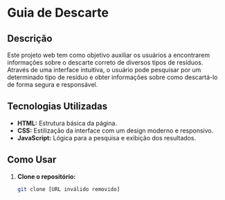 # Guia de Descarte

## Descrição
Este projeto web tem como objetivo auxiliar os usuários a encontrarem informações sobre o descarte correto de diversos tipos de resíduos. Através de uma interface intuitiva, o usuário pode pesquisar por um determinado tipo de resíduo e obter informações sobre como descartá-lo de forma segura e responsável.

## Tecnologias Utilizadas
* **HTML:** Estrutura básica da página.
* **CSS:** Estilização da interface com um design moderno e responsivo.
* **JavaScript:** Lógica para a pesquisa e exibição dos resultados.

## Como Usar
1. **Clone o repositório:**
   ```bash
   git clone [URL inválido removido]
